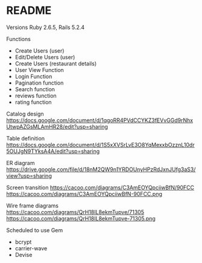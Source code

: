 # README

Versions
Ruby 2.6.5, Rails 5.2.4

Functions
- Create Users (user)
- Edit/Delete Users (user)
- Create Users (restaurant details)
- User View Function
- Login Function
- Pagination function
- Search function
- reviews function
- rating function

Catalog design
https://docs.google.com/document/d/1qgoRR4PVdCCYKZ3fEVvGGd9rNhxUtwpAZGsMLAmHR28/edit?usp=sharing

Table definition
https://docs.google.com/document/d/1S5xXVSrLvE3O8YqMexxbOzznL10dr5OUJgN9TYksA4A/edit?usp=sharing

ER diagram
https://drive.google.com/file/d/18nM2QW9n1YRDOUnyHPzRdJxnJUfg3aS3/view?usp=sharing

Screen transition
https://cacoo.com/diagrams/C3AmEOYQpciiwBfN/90FCC
https://cacoo.com/diagrams/C3AmEOYQpciiwBfN-90FCC.png

Wire frame diagrams
https://cacoo.com/diagrams/QrH18IL8ekmTupve/71305
https://cacoo.com/diagrams/QrH18IL8ekmTupve-71305.png

Scheduled to use Gem

- bcrypt
- carrier-wave
- Devise
